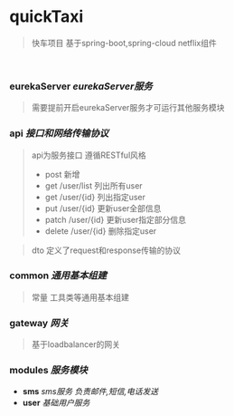 # quickTaxi
> 快车项目 基于spring-boot,spring-cloud netflix组件

&nbsp;
### eurekaServer *eurekaServer服务*
>需要提前开启eurekaServer服务才可运行其他服务模块
&nbsp;
### api *接口和网络传输协议*
>api为服务接口
> 遵循RESTful风格
> - post 新增
> - get /user/list 列出所有user
> - get /user/{id} 列出指定user
> - put /user/{id} 更新user全部信息
> - patch /user/{id} 更新user指定部分信息
> - delete /user/{id} 删除指定user

> dto 定义了request和response传输的协议
&nbsp;
### common *通用基本组建*
> 常量 工具类等通用基本组建
&nbsp;
### gateway *网关*
> 基于loadbalancer的网关
&nbsp;
### modules *服务模块*
 - **sms** *sms服务 负责邮件,短信,电话发送*
 - **user** *基础用户服务*
 

